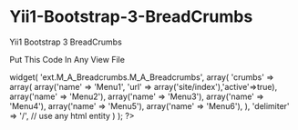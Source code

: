 # Yii1-Bootstrap-3-BreadCrumbs
Yii1 Bootstrap 3 BreadCrumbs

Put This Code In Any View File

<?php 
    $this->widget(
    
            'ext.M_A_Breadcrumbs.M_A_Breadcrumbs',
            array(
                'crumbs' => array(
                    array('name' => 'Menu1', 'url' => array('site/index'),'active'=>true),
                    array('name' => 'Menu2'),
                    array('name' => 'Menu3'),
                    array('name' => 'Menu4'),
                    array('name' => 'Menu5'),
                    array('name' => 'Menu6'),
                ),
                'delimiter' => '/',  // use any html entity
            )
    );
?>
